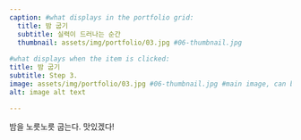 ```yaml
---
caption: #what displays in the portfolio grid:
  title: 밤 굽기
  subtitle: 실력이 드러나는 순간
  thumbnail: assets/img/portfolio/03.jpg #06-thumbnail.jpg
  
#what displays when the item is clicked:
title: 밤 굽기
subtitle: Step 3.
image: assets/img/portfolio/03.jpg #06-thumbnail.jpg #main image, can be a link or a file in assets/img/portfolio
alt: image alt text

---
```

밤을 노릇노릇 굽는다. 맛있겠다!
